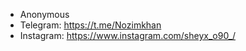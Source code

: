 - Anonymous
 - Telegram: https://t.me/Nozimkhan
 - Instagram: https://www.instagram.com/sheyx_o90_/

